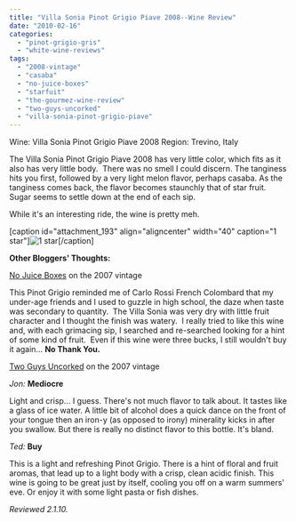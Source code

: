 ```yaml
---
title: "Villa Sonia Pinot Grigio Piave 2008--Wine Review"
date: "2010-02-16"
categories: 
  - "pinot-grigio-gris"
  - "white-wine-reviews"
tags: 
  - "2008-vintage"
  - "casaba"
  - "no-juice-boxes"
  - "starfuit"
  - "the-gourmez-wine-review"
  - "two-guys-uncorked"
  - "villa-sonia-pinot-grigio-piave"
---
```


Wine: Villa Sonia Pinot Grigio Piave 2008 Region: Trevino, Italy

The Villa Sonia Pinot Grigio Piave 2008 has very little color, which fits as it also has very little body.  There was no smell I could discern. The tanginess hits you first, followed by a very light melon flavor, perhaps casaba. As the tanginess comes back, the flavor becomes staunchly that of star fruit. Sugar seems to settle down at the end of each sip.

While it's an interesting ride, the wine is pretty meh.

\[caption id="attachment\_193" align="aligncenter" width="40" caption="1 star"\]![1 star](http://www.rebeccagomezfarrell.com/wp-content/uploads/2009/04/rating_olive1.gif "rating_olive1")\[/caption\]

**Other Bloggers' Thoughts:**

[No Juice Boxes](http://www.nojuiceboxes.com/2009/09/line-up-good-buys-and-bad-buys.html) on the 2007 vintage

This Pinot Grigio reminded me of Carlo Rossi French Colombard that my under-age friends and I used to guzzle in high school, the daze when taste was secondary to quantity.  The Villa Sonia was very dry with little fruit character and I thought the finish was watery.  I really tried to like this wine and, with each grimacing sip, I searched and re-searched looking for a hint of some kind of fruit.  Even if this wine were three bucks, I still wouldn't buy it again... **No Thank You.**

[Two Guys Uncorked](http://2guysuncorked.com/wine-reviews/villa-sonia-2006-piave-pinot-grigio) on the 2007 vintage

_Jon:_ **Mediocre**

Light and crisp... I guess. There's not much flavor to talk about. It tastes like a glass of ice water. A little bit of alcohol does a quick dance on the front of your tongue then an iron-y (as opposed to irony) minerality kicks in after you swallow. But there is really no distinct flavor to this bottle. It's bland.

_Ted:_ **Buy**

This is a light and refreshing Pinot Grigio. There is a hint of floral and fruit aromas, that lead up to a light body with a crisp, clean acidic finish. This wine is going to be great just by itself, cooling you off on a warm summers' eve. Or enjoy it with some light pasta or fish dishes.

_Reviewed 2.1.10._
